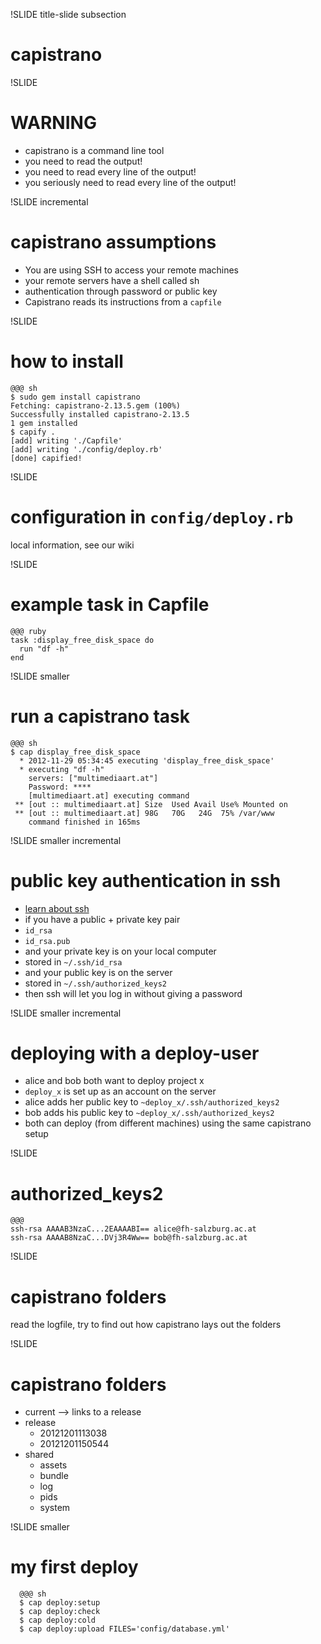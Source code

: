!SLIDE title-slide subsection

# capistrano

!SLIDE

# WARNING

* capistrano is a command line tool
* you need to read the output!
* you need to read every line of the output!
* you seriously need to read every line of the output!

!SLIDE incremental

# capistrano assumptions

* You are using SSH to access your remote machines
* your remote servers have a shell called sh
* authentication through password or public key
* Capistrano reads its instructions from a `capfile`

!SLIDE

# how to install

    @@@ sh
    $ sudo gem install capistrano
    Fetching: capistrano-2.13.5.gem (100%)
    Successfully installed capistrano-2.13.5
    1 gem installed
    $ capify .
    [add] writing './Capfile'
    [add] writing './config/deploy.rb'
    [done] capified!

!SLIDE

# configuration in `config/deploy.rb`

local information, see our wiki

!SLIDE

# example task in Capfile

    @@@ ruby
    task :display_free_disk_space do
      run "df -h"
    end

!SLIDE smaller

# run a capistrano task

    @@@ sh
    $ cap display_free_disk_space
      * 2012-11-29 05:34:45 executing 'display_free_disk_space'
      * executing "df -h"
        servers: ["multimediaart.at"]
        Password: ****
        [multimediaart.at] executing command
     ** [out :: multimediaart.at] Size  Used Avail Use% Mounted on
     ** [out :: multimediaart.at] 98G   70G   24G  75% /var/www
        command finished in 165ms

!SLIDE smaller incremental

# public key authentication in ssh

* [learn about ssh](http://dougvitale.wordpress.com/2012/02/20/ssh-the-secure-shell/)
* if you have a public + private key pair
 * `id_rsa`
 * `id_rsa.pub`
* and your private key is on your local computer
 * stored in `~/.ssh/id_rsa`
* and your public key is on the server
 * stored in `~/.ssh/authorized_keys2`
* then ssh will let you log in without giving a password


!SLIDE smaller incremental

# deploying with a deploy-user

* alice and bob both want to deploy project x
* `deploy_x` is set up as an account on the server
* alice adds her public key to `~deploy_x/.ssh/authorized_keys2`
* bob adds his public key to `~deploy_x/.ssh/authorized_keys2`
* both can deploy (from different machines) using the same capistrano setup

!SLIDE

# authorized_keys2

    @@@
    ssh-rsa AAAAB3NzaC...2EAAAABI== alice@fh-salzburg.ac.at
    ssh-rsa AAAAB8NzaC...DVj3R4Ww== bob@fh-salzburg.ac.at


!SLIDE

# capistrano folders

read the logfile, try to find out how capistrano lays out
the folders

!SLIDE

# capistrano folders

* current --> links to a release
* release
  * 20121201113038
  * 20121201150544
* shared
  * assets  
  * bundle  
  * log  
  * pids  
  * system

!SLIDE smaller

# my first deploy

      @@@ sh
      $ cap deploy:setup
      $ cap deploy:check
      $ cap deploy:cold
      $ cap deploy:upload FILES='config/database.yml'


